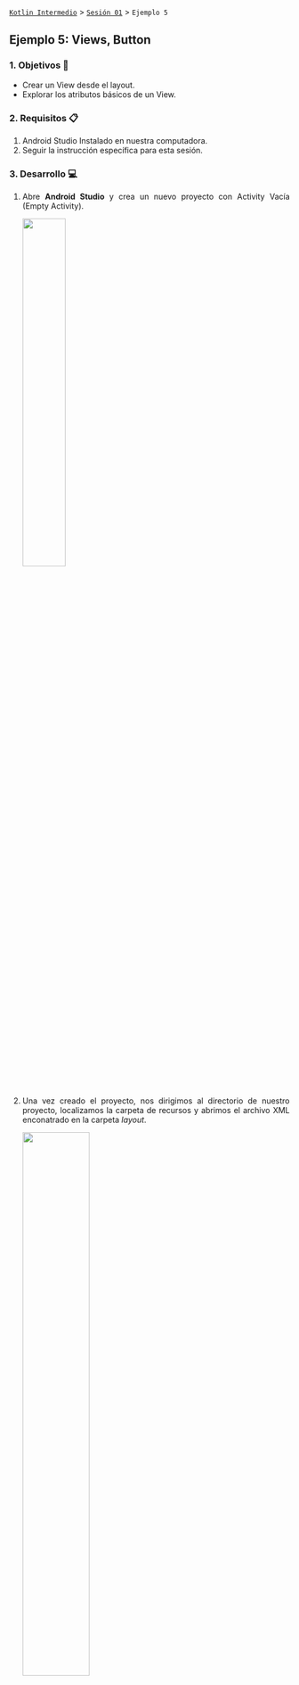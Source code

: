 [`Kotlin Intermedio`](../../Readme.md) > [`Sesión 01`](../Readme.md) > `Ejemplo 5`

## Ejemplo 5: Views, Button

<div style="text-align: justify;">

### 1. Objetivos :dart:

- Crear un View desde el layout.
- Explorar los atributos básicos de un View.

### 2. Requisitos :clipboard:

1. Android Studio Instalado en nuestra computadora.
2. Seguir la instrucción específica para esta sesión.

### 3. Desarrollo :computer:

1. Abre __Android Studio__ y crea un nuevo proyecto con Activity Vacía (Empty Activity).

   <img src="images/0.png" width="40%">

2. Una vez creado el proyecto, nos dirigimos al directorio de nuestro proyecto, localizamos la carpeta de recursos y abrimos el archivo XML enconatrado en la carpeta _layout_.

   <img src="images/1.png" width="50%">
   
3. Se abrirá una nueva pestaña con una ventana que muestra el diseño de la pantalla principal, esta es una interpretación gráfica del código XML que se encuentra en nuestro archivo, y por supuesto podemos visualizarlo en Android Studio. Las formas de visualizar este archivo son por código,diseño o mixto y se muestran en el siguiente gif:

      <img src="images/layout_modes.gif" width="85%">
     
4. Ahora vamos a explorar un poco las herramientas que la IDE nos brinda para este tipo de archivos:

      <img src="images/2.png" width="50%">

   * ![#FF0000](https://via.placeholder.com/15/ff0000/000000?text=+): La barra vertical izquierda contiene __Palette__ Que nos muestra una serie de Views para insertar en el layout y __Component tree__ Que muestra la estructura de nuestro layout. 
   * ![#FFFF00](https://via.placeholder.com/15/ffff00/000000?text=+): En la barra superior vertical, tenemos opciones para mostrar el diseño con su _blueprint_, una opción para colocar el diseño en formato vertical/horizontal, seleccionar la resolución de la pantalla mediante móviles predefinidos o con medidas personalizadas, la API de android entre otras cosas. 
   * ![#0000FF](https://via.placeholder.com/15/0000ff/000000?text=+):En la barra lateral derecha, tenemos la opción ___attributes___ que despliegan los atributos de un _View_ seleccionado con el cursor.
   * ![#00FF00](https://via.placeholder.com/15/00ff00/000000?text=+): Este menú flotante posibilita el zoom in/out al layout, capacidad de pan, escalar la app a resolución 1:1.

5. Elegiremos un tipo de visualización para nuestro archivo. En este caso, elegiremos la opción mixta para permitirnos visualizar nuestro código con el que trabajaremos manualmente y visualizar los cambios que genera en el layout.

6. Utilizaremos [Este código](../Readme.md#instrucciones-de-las-sesion) para sustituir el _ViewGroup_ actual (_ConstraintLayout_) con uno de manejo más sencillo (_LinearLayout_), este tema se toca a mayor profundidad en la siguiente sesión.

7. Agregamos el siguiente código XML para agregar un _TextView_:

```kotlin
<TextView
        android:id="@+id/text"
        android:layout_width="wrap_content"
        android:layout_height="wrap_content"
        />
```

8. Agregaremos un texto para nuestro _TextView_, para eso, abrirermos el recurso ___strings.xml___ ubicado en ___res/values/___ . Dentro del tag resources, agregamos un nuevo string:

```xml
<string name="hello_text">Hola, Estas es la sesión 2!</string>
```

   y agregamos un nuevo atributo ___text___ al _TextView_ para insertarle un texto. Adicionalmente, haremos el texto en negritas y definiremos el tamaño de la fuente:

 ```xml
android:text="@string/hello_text"
android:textStyle="bold"
android:textSize="14sp"
 ```
   en textSize, tenemos el sufijo "sp" que significa scale-independent pixels.
   Deberíamos poder visualizar el texto correctamente!

   <img src="images/4.png" width="40%">


9. Añadimos ahora un botón, ponemos esta línea de código abajo del Textview para generar uno.

```xml
<Button 
        android:id="@+id/btnAccept"
        android:background="@color/mexicanPink"
        android:text="@string/accept_button"
        android:layout_width="wrap_content"
        android:layout_height="wrap_content" />
```

   Ingresamos el texto _accept_button_ en _strings.xml_ :

```xml
<string name="accept_button">ACEPTAR</string>
```

   Y el color rosa mexicano a _colors.xml_:

```xml
<color name="mexicanPink">#E4007C</color>
```

En el diseño se visualiza correctamente el botón, sin embargo, el botón está pegado al _TextView_, así que le daremos un margen en la parte superior:

```xml
android:layout_marginTop="48dp"
```

10. Ahora agregaremos funcionalidad a este botón. Abrimos El archivo ___MainActivity.kt___ en ___java/nombre.del.paquete/___. Dentro de la clase homónima, declaramos dos objetos _Button_ y _TextView_ para representar los Views en nuestra Activity.

```kotlin
private lateinit var btnAccept: Button
private lateinit var text: TextView
```


   al final del método ___onCreate___ , agregamos la siguiente línea de código para asignarles los Views correspondientes (mediante sus id's):

```kotlin
btnAccept = findViewById(R.id.btnAccept)
text = findViewById(R.id.text)
```

y por último asignamos el código a reproducirse cuando se pulse el botón: 

```kotlin
btnAccept.setOnClickListener {
            text.text = "Haz dado click al botón!"
        }
```

   Lo que estamos haciendo aquí es asignar un nuevo texto a nuestro ___TextView___ al hacer click en el botón. Corremos la aplicación para comprobar que todo funcione bien.

   Por buena práctica, todo texto de la aplicación va en _strings.xml_ por lo que trasladamos el texto del _TextView_ al archivo:

```xml
<string name="button_clicked">Haz dado click al botón!</string>
```

   y el texto ahora se asigna de la siguiente form:

```kotlin
text.text = getString(R.string.button_clicked)
```


Nuestra aplicación debe verse de la siguiente forma:

<img src="images/5.png" width="40%">



[`Anterior`](../Ejemplo-04/Readme.md) | [`Siguiente`](../Ejemplo-06/Readme.md)

</div>
